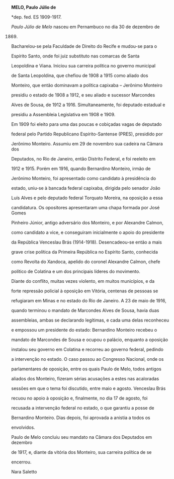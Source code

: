 **MELO, Paulo Júlio de**



\*dep. fed. ES 1909-1917.



*Paulo Júlio de Melo* nasceu em Pernambuco no dia 30 de dezembro de

1869.



Bacharelou-se pela Faculdade de Direito do Recife e mudou-se para o

Espírito Santo, onde foi juiz substituto nas comarcas de Santa

Leopoldina e Viana. Iniciou sua carreira política no governo municipal

de Santa Leopoldina, que chefiou de 1908 a 1915 como aliado dos

Monteiro, que então dominavam a política capixaba – Jerônimo Monteiro

presidiu o estado de 1908 a 1912, e seu aliado e sucessor Marcondes

Alves de Sousa, de 1912 a 1916. Simultaneamente, foi deputado estadual e

presidiu a Assembleia Legislativa em 1908 e 1909.



Em 1909 foi eleito para uma das poucas e cobiçadas vagas de deputado

federal pelo Partido Republicano Espírito-Santense (PRES), presidido por

Jerônimo Monteiro. Assumiu em 29 de novembro sua cadeira na Câmara dos

Deputados, no Rio de Janeiro, então Distrito Federal, e foi reeleito em

1912 e 1915. Porém em 1916, quando Bernardino Monteiro, irmão de

Jerônimo Monteiro, foi apresentado como candidato à presidência do

estado, uniu-se à bancada federal capixaba, dirigida pelo senador João

Luís Alves e pelo deputado federal Torquato Moreira, na oposição a essa

candidatura. Os opositores apresentaram uma chapa formada por José Gomes

Pinheiro Júnior, antigo adversário dos Monteiro, e por Alexandre Calmon,

como candidato a vice, e conseguiram inicialmente o apoio do presidente

da República Venceslau Brás (1914-1918). Desencadeou-se então a mais

grave crise política da Primeira República no Espírito Santo, conhecida

como Revolta do Xandoca, apelido do coronel Alexandre Calmon, chefe

político de Colatina e um dos principais líderes do movimento.



Diante do conflito, muitas vezes violento, em muitos municípios, e da

forte repressão policial à oposição em Vitória, centenas de pessoas se

refugiaram em Minas e no estado do Rio de Janeiro. A 23 de maio de 1916,

quando terminou o mandato de Marcondes Alves de Sousa, havia duas

assembleias, ambas se declarando legítimas, e cada uma delas reconheceu

e empossou um presidente do estado: Bernardino Monteiro recebeu o

mandato de Marcondes de Sousa e ocupou o palácio, enquanto a oposição

instalou seu governo em Colatina e recorreu ao governo federal, pedindo

a intervenção no estado. O caso passou ao Congresso Nacional, onde os

parlamentares de oposição, entre os quais Paulo de Melo, todos antigos

aliados dos Monteiro, fizeram sérias acusações a estes nas acaloradas

sessões em que o tema foi discutido, entre maio e agosto. Venceslau Brás

recuou no apoio à oposição e, finalmente, no dia 17 de agosto, foi

recusada a intervenção federal no estado, o que garantiu a posse de

Bernardino Monteiro. Dias depois, foi aprovada a anistia a todos os

envolvidos.



Paulo de Melo concluiu seu mandato na Câmara dos Deputados em dezembro

de 1917, e, diante da vitória dos Monteiro, sua carreira política de se

encerrou.



Nara Saletto



